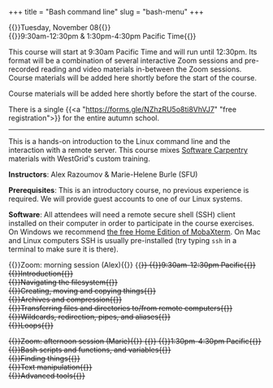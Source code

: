 +++
title = "Bash command line"
slug = "bash-menu"
+++

{{<cor>}}Tuesday, November 08{{</cor>}}\
{{<cgr>}}9:30am-12:30pm & 1:30pm-4:30pm Pacific Time{{</cgr>}}

This course will start at 9:30am Pacific Time and will run until 12:30pm. Its format will be a combination of
several interactive Zoom sessions and pre-recorded reading and video materials in-between the Zoom
sessions. Course materials will be added here shortly before the start of the course.

Course materials will be added here shortly before the start of the course.

There is a single {{<a "https://forms.gle/NZhzRU5o8ti8VhVJ7" "free registration">}} for the entire autumn school.

---

This is a hands-on introduction to the Linux command line and the interaction with a remote server. This
course mixes <a href="https://software-carpentry.org" target="_blank">Software Carpentry</a> materials with
WestGrid's custom training.

**Instructors**: Alex Razoumov & Marie-Helene Burle (SFU)

**Prerequisites**: This is an introductory course, no previous experience is required. We will provide
guest accounts to one of our Linux systems.

**Software**: All attendees will need a remote secure shell (SSH) client installed on their computer in order
to participate in the course exercises. On Windows we recommend [the free Home Edition of
MobaXterm](https://mobaxterm.mobatek.net/download.html). On Mac and Linux computers SSH is usually
pre-installed (try typing `ssh` in a terminal to make sure it is there).





<!-- {{<cor>}}Zoom: morning session (Alex){{</cor>}} {{<s>}} {{<cgr>}}9:30am-12:30pm Pacific{{</cgr>}} \ -->
<!-- {{<linktitle url="../bash/bash-01-intro" text="Introduction">}} \ -->
<!-- {{<linktitle url="../bash/bash-02-filesystem" text="Navigating the filesystem">}} \ -->
<!-- {{<linktitle url="../bash/bash-03-creating-moving-copying" text="Creating, moving and copying things">}} \ -->
<!-- {{<linktitle url="../bash/bash-04-tar-gzip" text="Archives and compression">}} \ -->
<!-- {{<linktitle url="../bash/bash-05-file-transfer" text="Transferring files and directories to/from remote computers">}} \ -->
<!-- {{<linktitle url="../bash/bash-06-wildcards-redirection-pipes" text="Wildcards, redirection, pipes, and aliases">}} \ -->
<!-- {{<linktitle url="../bash/bash-07-loops" text="Loops">}} -->

<!-- {{<cor>}}Zoom: afternoon session (Marie){{</cor>}} {{<s>}} {{<cgr>}}1:30pm-4:30pm Pacific{{</cgr>}} \ -->
<!-- {{<linktitle url="../bash/bash-08-scripts-functions" text="Bash scripts and functions, and variables">}} \ -->
<!-- {{<linktitle url="../bash/bash-09-grep-find" text="Finding things with `grep` and `find`">}} \ -->
<!-- {{<linktitle url="../bash/bash-10-text-manipulation" text="Text manipulation">}} \ -->
<!-- {{<nolinktitle>}}Advanced tools{{</nolinktitle>}} -->



{{<cor>}}Zoom: morning session (Alex){{</cor>}} {{<s>}} {{<cgr>}}9:30am-12:30pm Pacific{{</cgr>}} \
{{<nolinktitle>}}Introduction{{</nolinktitle>}} \
{{<nolinktitle>}}Navigating the filesystem{{</nolinktitle>}} \
{{<nolinktitle>}}Creating, moving and copying things{{</nolinktitle>}} \
{{<nolinktitle>}}Archives and compression{{</nolinktitle>}} \
{{<nolinktitle>}}Transferring files and directories to/from remote computers{{</nolinktitle>}} \
{{<nolinktitle>}}Wildcards, redirection, pipes, and aliases{{</nolinktitle>}} \
{{<nolinktitle>}}Loops{{</nolinktitle>}}

{{<cor>}}Zoom: afternoon session (Marie){{</cor>}} {{<s>}} {{<cgr>}}1:30pm-4:30pm Pacific{{</cgr>}} \
{{<nolinktitle>}}Bash scripts and functions, and variables{{</nolinktitle>}} \
{{<nolinktitle>}}Finding things{{</nolinktitle>}} \
{{<nolinktitle>}}Text manipulation{{</nolinktitle>}} \
{{<nolinktitle>}}Advanced tools{{</nolinktitle>}}
